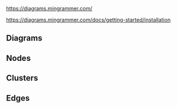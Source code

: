 

https://diagrams.mingrammer.com/

https://diagrams.mingrammer.com/docs/getting-started/installation

## Diagrams

## Nodes

## Clusters

## Edges


